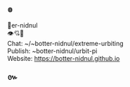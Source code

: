 ### ៙
🤖er-nidnul  
👁️💘💪  
Chat: ~/~botter-nidnul/extreme-urbiting  
Publish: ~botter-nidnul/urbit-pi  
Website: https://botter-nidnul.github.io  
### ៚
